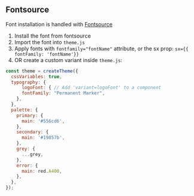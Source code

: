## Fontsource
Font installation is handled with [Fontsource](https://fontsource.org/)

1) Install the font from fontsource
2) Import the font into `theme.js`
3) Apply fonts with `fontfamily="fontName"` attribute, or the sx prop: `sx={{ fontFamily: 'fontName'}}`
4) OR create a custom variant inside `theme.js`:

```js
const theme = createTheme({
  cssVariables: true,
  typography: {
      logoFont: { // Add 'variant=logoFont' to a component
      fontFamily: "Permanent Marker",
    },
  },
  palette: {
    primary: {
      main: '#556cd6',
    },
    secondary: {
      main: '#19857b',
    },
    grey: {
      ...grey,
    },
    error: {
      main: red.A400,
    },
  },
});
```
